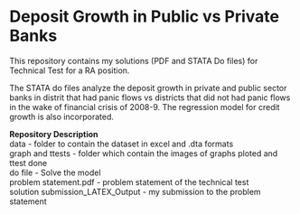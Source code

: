 # Deposit Growth in Public vs Private Banks

This repository contains my solutions (PDF and STATA Do files) for Technical Test for a RA position. 

The STATA do files analyze the deposit growth in private and public sector banks in distrit that had panic flows vs districts that did not had panic flows in the wake of financial crisis of 2008-9. The regression model for credit growth is also incorporated.

**Repository Description**   
data - folder to contain the dataset in excel and .dta formats   
graph and ttests - folder which contain the images of graphs ploted and ttest done   
do file - Solve the model  
problem statement.pdf - problem statement of the technical test  
solution submission_LATEX_Output - my submission to the problem statement   

